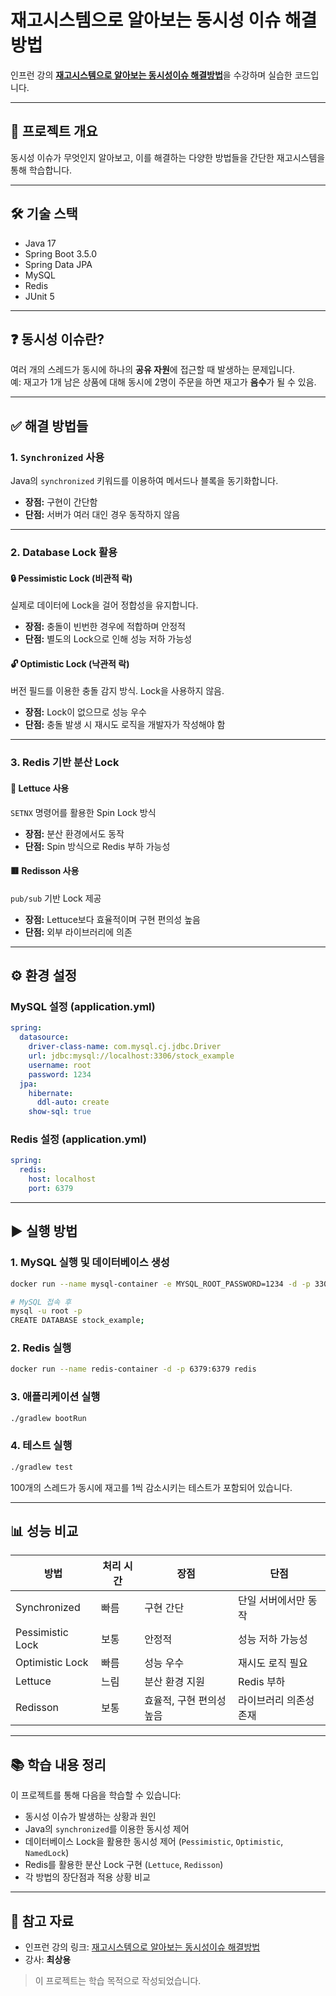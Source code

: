 # 재고시스템으로 알아보는 동시성 이슈 해결방법

인프런 강의 [**재고시스템으로 알아보는 동시성이슈 해결방법**](https://www.inflearn.com/course/%EB%8F%99%EC%8B%9C%EC%84%B1%EC%9D%B4%EC%8A%88-%EC%9E%AC%EA%B3%A0%EC%8B%9C%EC%8A%A4%ED%85%9C)을 수강하며 실습한 코드입니다.

---

## 📌 프로젝트 개요

동시성 이슈가 무엇인지 알아보고, 이를 해결하는 다양한 방법들을 간단한 재고시스템을 통해 학습합니다.

---

## 🛠 기술 스택

- Java 17  
- Spring Boot 3.5.0  
- Spring Data JPA  
- MySQL  
- Redis  
- JUnit 5  

---

## ❓ 동시성 이슈란?

여러 개의 스레드가 동시에 하나의 **공유 자원**에 접근할 때 발생하는 문제입니다.  
예: 재고가 1개 남은 상품에 대해 동시에 2명이 주문을 하면 재고가 **음수**가 될 수 있음.

---

## ✅ 해결 방법들

### 1. `Synchronized` 사용

Java의 `synchronized` 키워드를 이용하여 메서드나 블록을 동기화합니다.

- **장점:** 구현이 간단함  
- **단점:** 서버가 여러 대인 경우 동작하지 않음  

---

### 2. Database Lock 활용

#### 🔒 Pessimistic Lock (비관적 락)

실제로 데이터에 Lock을 걸어 정합성을 유지합니다.

- **장점:** 충돌이 빈번한 경우에 적합하며 안정적  
- **단점:** 별도의 Lock으로 인해 성능 저하 가능성  

#### 🔓 Optimistic Lock (낙관적 락)

버전 필드를 이용한 충돌 감지 방식. Lock을 사용하지 않음.

- **장점:** Lock이 없으므로 성능 우수  
- **단점:** 충돌 발생 시 재시도 로직을 개발자가 작성해야 함  

---

### 3. Redis 기반 분산 Lock

#### 🍃 Lettuce 사용

`SETNX` 명령어를 활용한 Spin Lock 방식

- **장점:** 분산 환경에서도 동작  
- **단점:** Spin 방식으로 Redis 부하 가능성  

#### 🟥 Redisson 사용

`pub/sub` 기반 Lock 제공

- **장점:** Lettuce보다 효율적이며 구현 편의성 높음  
- **단점:** 외부 라이브러리에 의존  

---

## ⚙ 환경 설정

### MySQL 설정 (application.yml)

```yaml
spring:
  datasource:
    driver-class-name: com.mysql.cj.jdbc.Driver
    url: jdbc:mysql://localhost:3306/stock_example
    username: root
    password: 1234
  jpa:
    hibernate:
      ddl-auto: create
    show-sql: true
```

### Redis 설정 (application.yml)

```yaml
spring:
  redis:
    host: localhost
    port: 6379
```

---

## ▶ 실행 방법

### 1. MySQL 실행 및 데이터베이스 생성

```bash
docker run --name mysql-container -e MYSQL_ROOT_PASSWORD=1234 -d -p 3306:3306 mysql:latest

# MySQL 접속 후
mysql -u root -p
CREATE DATABASE stock_example;
```

### 2. Redis 실행

```bash
docker run --name redis-container -d -p 6379:6379 redis
```

### 3. 애플리케이션 실행

```bash
./gradlew bootRun
```

### 4. 테스트 실행

```bash
./gradlew test
```

100개의 스레드가 동시에 재고를 1씩 감소시키는 테스트가 포함되어 있습니다.

---

## 📊 성능 비교

| 방법               | 처리 시간 | 장점                     | 단점                       |
|------------------|-----------|--------------------------|----------------------------|
| Synchronized     | 빠름      | 구현 간단                | 단일 서버에서만 동작       |
| Pessimistic Lock | 보통      | 안정적                   | 성능 저하 가능성           |
| Optimistic Lock  | 빠름      | 성능 우수                | 재시도 로직 필요           |
| Lettuce          | 느림      | 분산 환경 지원           | Redis 부하                 |
| Redisson         | 보통      | 효율적, 구현 편의성 높음 | 라이브러리 의존성 존재     |

---

## 📚 학습 내용 정리

이 프로젝트를 통해 다음을 학습할 수 있습니다:

- 동시성 이슈가 발생하는 상황과 원인  
- Java의 `synchronized`를 이용한 동시성 제어  
- 데이터베이스 Lock을 활용한 동시성 제어 (`Pessimistic`, `Optimistic`, `NamedLock`)  
- Redis를 활용한 분산 Lock 구현 (`Lettuce`, `Redisson`)  
- 각 방법의 장단점과 적용 상황 비교  

---

## 🔗 참고 자료

- 인프런 강의 링크: [재고시스템으로 알아보는 동시성이슈 해결방법](https://www.inflearn.com/course/%EB%8F%99%EC%8B%9C%EC%84%B1%EC%9D%B4%EC%8A%88-%EC%9E%AC%EA%B3%A0%EC%8B%9C%EC%8A%A4%ED%85%9C)  
- 강사: **최상용**  

> 이 프로젝트는 학습 목적으로 작성되었습니다.
